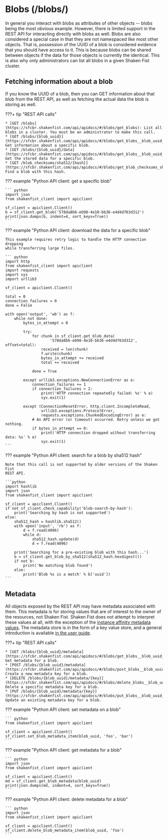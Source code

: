 # Blobs (/blobs/)

In general you interact with blobs as attributes of other objects -- blobs
being the most obvious example. However, there is limited support in the REST API
for interacting directly with blobs as well. Blobs are also considered a special
case in that they are not namespaced like most other objects. That is, possession
of the UUID of a blob is considered evidence that you should have access to it.
This is because blobs can be shared between objects if the data for those
objects is currently the identical. This is also why only administrators can list
all blobs in a given Shaken Fist cluster.

## Fetching information about a blob

If you know the UUID of a blob, then you can GET information about that blob from
the REST API, as well as fetching the actual data the blob is storing as well.

???+ tip "REST API calls"

    * [GET /blobs](https://sfcbr.shakenfist.com/api/apidocs/#/blobs/get_blobs): List all blobs in a cluster. You must be an administrator to make this call.
    * [GET /blobs/{blob_uuid}](https://sfcbr.shakenfist.com/api/apidocs/#/blobs/get_blobs__blob_uuid_): Get information about a specific blob.
    * [GET /blobs/{blob_uuid}/data](https://sfcbr.shakenfist.com/api/apidocs/#/blobs/get_blobs__blob_uuid__data): Get the stored data for a specific blob.
    * [GET /blob_checksums/sha512/{hash}](https://sfcbr.shakenfist.com/api/apidocs/#/blobs/get_blob_checksums_sha512__hash_): Find a blob with this hash.

??? example "Python API client: get a specific blob"

    ``` python
    import json
    from shakenfist_client import apiclient

    sf_client = apiclient.Client()
    b = sf_client.get_blob('578da8b6-eb98-4e10-bb36-e4d4d763d312')
    print(json.dumps(b, indent=4, sort_keys=True))
    ```

??? example "Python API client: download the data for a specific blob"

    This example requires retry logic to handle the HTTP connection dropping
    while transferring large files.

    ``` python
    import http
    from shakenfist_client import apiclient
    import requests
    import sys
    import urllib3

    sf_client = apiclient.Client()

    total = 0
    connection_failures = 0
    done = False

    with open('output', 'wb') as f:
        while not done:
            bytes_in_attempt = 0

            try:
                for chunk in sf_client.get_blob_data(
                        '578da8b6-eb98-4e10-bb36-e4d4d763d312', offset=total):
                    received = len(chunk)
                    f.write(chunk)
                    bytes_in_attempt += received
                    total += received

                done = True

            except urllib3.exceptions.NewConnectionError as e:
                connection_failures += 1
                if connection_failures > 2:
                    print('HTTP connection repeatedly failed: %s' % e)
                    sys.exit(1)

            except (ConnectionResetError, http.client.IncompleteRead,
                    urllib3.exceptions.ProtocolError,
                    requests.exceptions.ChunkedEncodingError) as e:
                # An API error (or timeout) occurred. Retry unless we got nothing.
                if bytes_in_attempt == 0:
                    print('HTTP connection dropped without transferring data: %s' % e)
                    sys.exit(1)
    ```

??? example "Python API client: search for a blob by sha512 hash"

    Note that this call is not supported by older versions of the Shaken Fist
    REST API.

    ```python
    import hashlib
    import json
    from shakenfist_client import apiclient

    sf_client = apiclient.Client()
    if not sf_client.check_capability('blob-search-by-hash'):
        print('Searching by hash is not supported')
    else:
        sha512_hash = hashlib.sha512()
        with open('input', 'rb') as f:
            d = f.read(4096)
            while d:
                sha512_hash.update(d)
                d = f.read(4096)

        print('Searching for a pre-existing blob with this hash...')
        b = sf_client.get_blob_by_sha512(sha512_hash.hexdigest())
        if not b:
            print('No matching blob found')
        else:
            print('Blob %s is a match' % b['uuid'])
    ```

## Metadata

All objects exposed by the REST API may have metadata associated with them. This
metadata is for storing values that are of interest to the owner of the resources,
not Shaken Fist. Shaken Fist does not attempt to interpret these values at all,
with the exception of the [instance affinity metadata values](/user_guide/affinity/).
The metadata store is in the form of a key value store, and a general introduction
is available [in the user guide](/user_guide/metadata/).

???+ tip "REST API calls"

    * [GET ​/blobs​/{blob_uuid}​/metadata](https://sfcbr.shakenfist.com/api/apidocs/#/blobs/get_blobs__blob_uuid__metadata): Get metadata for a blob.
    * [POST /blobs/{blob_uuid}/metadata](https://sfcbr.shakenfist.com/api/apidocs/#/blobs/post_blobs__blob_uuid__metadata): Create a new metadata key for a blob.
    * [DELETE /blobs/{blob_uuid}/metadata/{key}](https://sfcbr.shakenfist.com/api/apidocs/#/blobs/delete_blobs__blob_uuid__metadata__key_): Delete a specific metadata key for a blob.
    * [PUT /blobs/{blob_uuid}/metadata/{key}](https://sfcbr.shakenfist.com/api/apidocs/#/blobs/put_blobs__blob_uuid__metadata__key_): Update an existing metadata key for a blob.

??? example "Python API client: set metadata on a blob"

    ``` python
    from shakenfist_client import apiclient

    sf_client = apiclient.Client()
    sf_client.set_blob_metadata_item(blob_uuid, 'foo', 'bar')
    ```

??? example "Python API client: get metadata for a blob"

    ``` python
    import json
    from shakenfist_client import apiclient

    sf_client = apiclient.Client()
    md = sf_client.get_blob_metadata(blob_uuid)
    print(json.dumps(md, indent=4, sort_keys=True))
    ```

??? example "Python API client: delete metadata for a blob"

    ``` python
    import json
    from shakenfist_client import apiclient

    sf_client = apiclient.Client()
    sf_client.delete_blob_metadata_item(blob_uuid, 'foo')
    ```
